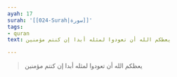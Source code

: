 ```yaml
---
ayah: 17
surah: '[[024-Surah|سورة]]'
tags:
- quran
text: يعظكم الله أن تعودوا لمثله أبدا إن كنتم مؤمنين

---
```

> يعظكم الله أن تعودوا لمثله أبدا إن كنتم مؤمنين
